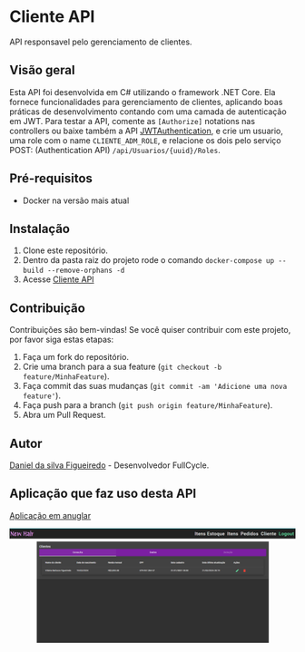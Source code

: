 # Cliente API

API responsavel pelo gerenciamento de clientes.

## Visão geral

Esta API foi desenvolvida em C# utilizando o framework .NET Core. Ela fornece funcionalidades para gerenciamento de clientes, aplicando boas práticas de desenvolvimento contando com uma camada de autenticação em JWT.
Para testar a API, comente as `[Authorize]` notations nas controllers ou baixe também a API [JWTAuthentication](https://github.com/NielDevSft/authentication), e crie um usuario, uma role com o name `CLIENTE_ADM_ROLE`, e relacione os dois pelo serviço POST: (Authentication API) `/api/Usuarios/{uuid}/Roles`.

## Pré-requisitos

- Docker na versão mais atual

## Instalação

1. Clone este repositório.
2. Dentro da pasta raiz do projeto rode o comando `docker-compose up --build --remove-orphans -d`
3. Acesse [Cliente API](http://localhost:5003/index.html)

## Contribuição

Contribuições são bem-vindas! Se você quiser contribuir com este projeto, por favor siga estas etapas:

1. Faça um fork do repositório.
2. Crie uma branch para a sua feature (`git checkout -b feature/MinhaFeature`).
3. Faça commit das suas mudanças (`git commit -am 'Adicione uma nova feature'`).
4. Faça push para a branch (`git push origin feature/MinhaFeature`).
5. Abra um Pull Request.

## Autor

[Daniel da silva Figueiredo](https://github.com/NielDevSft) - Desenvolvedor FullCycle.

## Aplicação que faz uso desta API

[Aplicação em anuglar](https://github.com/NielDevSft/empresa)

![Tela de listagem de clientes](print-scream-cliente-crud.png)
